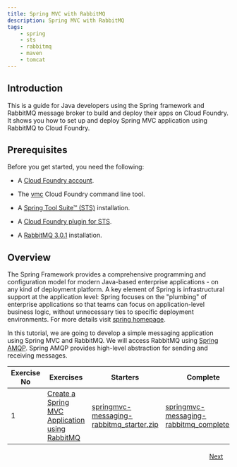 ```yaml
---
title: Spring MVC with RabbitMQ
description: Spring MVC with RabbitMQ
tags:
    - spring
    - sts
    - rabbitmq
    - maven
    - tomcat
---
```

## Introduction
This is a guide for Java developers using the Spring framework and RabbitMQ message broker to build and deploy their apps on Cloud Foundry. It shows you how to set up and deploy Spring MVC application using RabbitMQ to Cloud Foundry.

## Prerequisites
Before you get started, you need the following:

+  A [Cloud Foundry account](http://cloudfoundry.com/signup).

+  The [vmc](http://docs.cloudfoundry.com/tools/vmc/installing-vmc.html) Cloud Foundry command line tool.

+  A [Spring Tool Suite™ (STS)](http://www.springsource.org/spring-tool-suite-download) installation.

+  A [Cloud Foundry plugin for STS](http://docs.cloudfoundry.com/tools/STS/configuring-STS.html).

+  A [RabbitMQ 3.0.1](http://www.rabbitmq.com/) installation.


## Overview
The Spring Framework provides a comprehensive programming and configuration model for modern Java-based enterprise applications - on any kind of deployment platform. A key element of Spring is infrastructural support at the application level: Spring focuses on the "plumbing" of enterprise applications so that teams can focus on application-level business logic, without unnecessary ties to specific deployment environments. For more details visit [spring homepage](http://www.springsource.org/spring-framework).

In this tutorial, we are going to develop a simple messaging application using Spring MVC and RabbitMQ. We will access RabbitMQ using [Spring AMQP](http://www.springsource.org/spring-amqp). Spring AMQP provides high-level abstraction for sending and receiving messages.

<table class="spring-tutorial-index-table">
    <thead>
            <tr>
                <th>Exercise No</th>
                <th>Exercises</th>
                <th>Starters</th>
                <th>Complete</th>
            </tr>
    </thead>
    <tbody>
            <tr>
                <td>1</td>
                <td><a href='/spring/tutorials/springmvc-rabbitmq/spring-messaging-app-using-rabbitmq.html'>Create a Spring MVC Application using RabbitMQ</a></td>
                <td><a href='/code/tutorials/springmvc-rabbitmq/springmvc-messaging-rabbitmq_starter.zip'>springmvc-messaging-rabbitmq_starter.zip</a></td>
                <td><a href='/code/tutorials/springmvc-rabbitmq/springmvc-messaging-rabbitmq_complete.zip'>springmvc-messaging-rabbitmq_complete.zip</a></td>
            </tr>
    </tbody>
</table>

<a class="button-plain" style="padding: 3px 15px; float: right" href="/spring/tutorials/springmvc-rabbitmq/spring-messaging-app-using-rabbitmq.html">Next</a>
